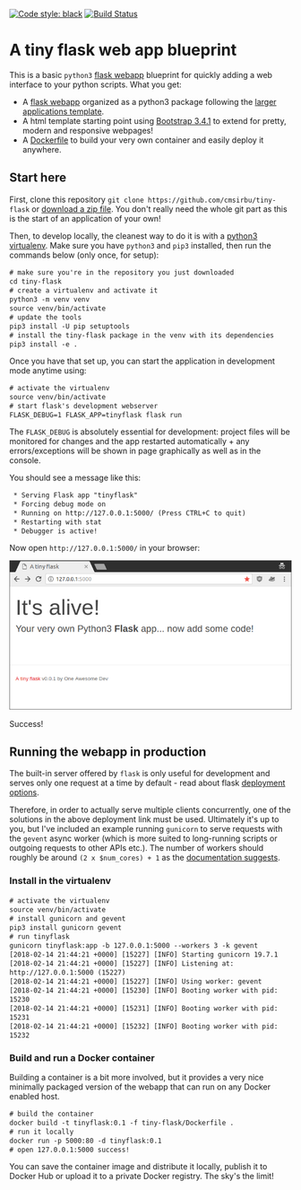 [![Code style: black](https://img.shields.io/badge/code%20style-black-000000.svg)](https://github.com/python/black) [![Build Status](https://travis-ci.org/cmsirbu/tiny-flask.svg?branch=master)](https://travis-ci.org/cmsirbu/tiny-flask)

# A tiny flask web app blueprint


This is a basic `python3` [flask webapp](http://flask.pocoo.org/) blueprint for quickly adding a web interface to your python scripts. What you get:

- A [flask webapp](http://flask.pocoo.org/) organized as a python3 package following the [larger applications template](http://flask.pocoo.org/docs/0.12/patterns/packages/#larger-applications).
- A html template starting point using [Bootstrap 3.4.1](https://getbootstrap.com/docs/3.4/) to extend for pretty, modern and responsive webpages!
- A [Dockerfile](Dockerfile) to build your very own container and easily deploy it anywhere.

## Start here

First, clone this repository `git clone https://github.com/cmsirbu/tiny-flask` or [download a zip file](https://github.com/cmsirbu/tiny-flask/archive/master.zip). You don't really need the whole git part as this is the start of an application of your own!

Then, to develop locally, the cleanest way to do it is with a [python3 virtualenv](https://docs.python.org/3/tutorial/venv.html). Make sure you have `python3` and `pip3` installed, then run the commands below (only once, for setup):

```
# make sure you're in the repository you just downloaded
cd tiny-flask
# create a virtualenv and activate it
python3 -m venv venv
source venv/bin/activate
# update the tools
pip3 install -U pip setuptools
# install the tiny-flask package in the venv with its dependencies
pip3 install -e .
```

Once you have that set up, you can start the application in development mode anytime using:

```
# activate the virtualenv
source venv/bin/activate
# start flask's development webserver
FLASK_DEBUG=1 FLASK_APP=tinyflask flask run
```

The `FLASK_DEBUG` is absolutely essential for development: project files will be monitored for changes and the app restarted automatically + any errors/exceptions will be shown in page graphically as well as in the console.

You should see a message like this:

```
 * Serving Flask app "tinyflask"
 * Forcing debug mode on
 * Running on http://127.0.0.1:5000/ (Press CTRL+C to quit)
 * Restarting with stat
 * Debugger is active!
```

Now open `http://127.0.0.1:5000/` in your browser:

![Screenshot](ss.png)

Success!

## Running the webapp in production

The built-in server offered by `flask` is only useful for development and serves only one request at a time by default - read about flask [deployment options](http://flask.pocoo.org/docs/0.12/deploying/#deployment).

Therefore, in order to actually serve multiple clients concurrently, one of the solutions in the above deployment link must be used. Ultimately it's up to you, but I've included an example running `gunicorn` to serve requests with the `gevent` async worker (which is more suited to long-running scripts or outgoing requests to other APIs etc.). The number of workers should roughly be around `(2 x $num_cores) + 1` as the [documentation suggests](http://docs.gunicorn.org/en/stable/design.html).

### Install in the virtualenv

```
# activate the virtualenv
source venv/bin/activate
# install gunicorn and gevent
pip3 install gunicorn gevent
# run tinyflask
gunicorn tinyflask:app -b 127.0.0.1:5000 --workers 3 -k gevent
[2018-02-14 21:44:21 +0000] [15227] [INFO] Starting gunicorn 19.7.1
[2018-02-14 21:44:21 +0000] [15227] [INFO] Listening at: http://127.0.0.1:5000 (15227)
[2018-02-14 21:44:21 +0000] [15227] [INFO] Using worker: gevent
[2018-02-14 21:44:21 +0000] [15230] [INFO] Booting worker with pid: 15230
[2018-02-14 21:44:21 +0000] [15231] [INFO] Booting worker with pid: 15231
[2018-02-14 21:44:21 +0000] [15232] [INFO] Booting worker with pid: 15232
```

### Build and run a Docker container

Building a container is a bit more involved, but it provides a very nice minimally packaged version of the webapp that can run on any Docker enabled host.

```
# build the container
docker build -t tinyflask:0.1 -f tiny-flask/Dockerfile .
# run it locally
docker run -p 5000:80 -d tinyflask:0.1
# open 127.0.0.1:5000 success!
```

You can save the container image and distribute it locally, publish it to Docker Hub or upload it to a private Docker registry. The sky's the limit!

